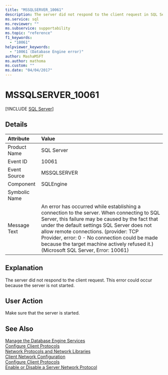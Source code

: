 ```yaml
---
title: "MSSQLSERVER_10061"
description: The server did not respond to the client request in SQL Server. See an explanation of the error and possible resolutions.
ms.service: sql
ms.reviewer: ""
ms.subservice: supportability
ms.topic: "reference"
f1_keywords: 
  - "10061"
helpviewer_keywords: 
  - "10061 (Database Engine error)"
author: MashaMSFT
ms.author: mathoma
ms.custom: ""
ms.date: "04/04/2017"
---
```


# MSSQLSERVER_10061

 [!INCLUDE [SQL Server](../../includes/applies-to-version/sqlserver.md)]
  
## Details  
  
| Attribute | Value |  
| :-------- | :---- |  
|Product Name|SQL Server|  
|Event ID|10061|  
|Event Source|MSSQLSERVER|  
|Component|SQLEngine|  
|Symbolic Name||  
|Message Text|An error has occurred while establishing a connection to the server.  When connecting to SQL Server, this failure may be caused by the fact that under the default settings SQL Server does not allow remote connections. (provider: TCP Provider, error: 0 - No connection could be made because the target machine actively refused it.) (Microsoft SQL Server, Error: 10061)|  
  
## Explanation

The server did not respond to the client request. This error could occur because the server is not started.  
  
## User Action

Make sure that the server is started.  
  
## See Also  
[Manage the Database Engine Services](~/database-engine/configure-windows/manage-the-database-engine-services.md)  
[Configure Client Protocols](~/database-engine/configure-windows/configure-client-protocols.md)  
[Network Protocols and Network Libraries](~/sql-server/install/network-protocols-and-network-libraries.md)  
[Client Network Configuration](~/database-engine/configure-windows/client-network-configuration.md)  
[Configure Client Protocols](~/database-engine/configure-windows/configure-client-protocols.md)  
[Enable or Disable a Server Network Protocol](~/database-engine/configure-windows/enable-or-disable-a-server-network-protocol.md)  
  
